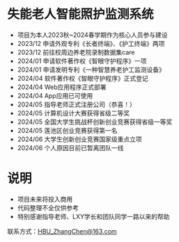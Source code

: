 # 失能老人智能照护监测系统
- 项目为本人2023秋~2024春学期作为核心人员参与建设
- 2023/12 申请外观专利《长者终端》、《护工终端》两项
- 2023/12 前往校周边养老院录制数据集care
- 2024/01 申请软件著作权《智眼守护程序》一项
- 2024/01 申请发明专利《一种智慧养老护工监测设备》
- 2024/04 软件著作权《智眼守护程序》正式登记
- 2024/04 Web应用程序正式部署
- 2024/04 App应用已可使用
- 2024/05 指导老师正式注册公司（恭喜！）
- 2024/05 计算机设计大赛获得省级二等奖
- 2024/05 全国大学生挑战杯创新创业竞赛获得省级一等奖
- 2024/05 莲池区创业竞赛获得第一名
- 2024/06 大学生创新创业竞赛国家级重点立项
- 2024/06 个人原因目前已暂离团队一线

# 说明
- 项目未来将投入商用
- 代码整理不全仅供参考
- 特别感谢指导老师、LXY学长和团队同学一路以来的帮助

联系方式：HBU_ZhangChen@163.com
